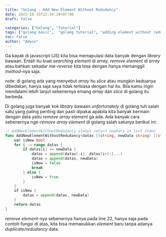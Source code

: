 ```yaml
---
title: "Golang - Add New Element Without Redudancy"
date: 2022-10-15T22:24:18+07:00
draft: false

categories: ["Golang", "Tutorial"]
tags: ["golang basic",  "golang tutorial", "adding element without redudancy", "menambahkan elemen tanpa duplikat"]
toc: false
author: "Adwin"
---
```

Ga kayak di javascript (JS) kita bisa memapulasi data banyak dengan *library* bawaan. Entah itu buat *searching element* di *array, remove element* di *array* atau bahkan sekadar me-*reverse* kita bisa dengan hanya memanggil *method*-nya saja. 

note: di golang ada yang menyebut *array* itu *slice* atau mungkin keduanya dibedakan, hanya saja saya tidak terbiasa dengan hal itu. Bila kamu ingin mendalami lebih lanjut sebenernya emang *array* dan *slice* di golang itu berbeda.

Di golang juga banyak kok *library* bawaan *unfortunately* di golang tuh salah satu yang paling penting dan pasti dipakai apabila kita banyak bermain dengan data yaitu *remove array element* ga ada. Ada banyak cara sebenernya nge-*remove array element* di golang salah satunya berikut ini:
```go
// AddNewElementWithoutRedudancy always return newData in last index
func AddNewElementWithoutRedudancy(datas []string, newData string) []string {
	var isNew bool
	for i := range datas {
		if datas[i] == newData {
			datas = append(datas[:i], datas[i+1:]...)
			datas = append(datas, newData)
			isNew = false
			break
		} else {
			isNew = true
		}
	}
	if isNew {
		datas = append(datas, newData)
	}
	return datas
}
```
*remove element*-nya sebenernya hanya pada line 22, hanya saja pada contoh fungsi di atas, kita bisa memasukkan *element* baru tanpa adanya *duplicate/redudancy* data.
